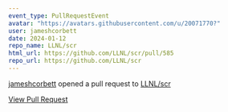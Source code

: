```yaml
---
event_type: PullRequestEvent
avatar: "https://avatars.githubusercontent.com/u/20071770?"
user: jameshcorbett
date: 2024-01-12
repo_name: LLNL/scr
html_url: https://github.com/LLNL/scr/pull/585
repo_url: https://github.com/LLNL/scr
---
```


<a href='https://github.com/jameshcorbett' target='_blank'>jameshcorbett</a> opened a pull request to <a href='https://github.com/LLNL/scr' target='_blank'>LLNL/scr</a>

<a href='https://github.com/LLNL/scr/pull/585' target='_blank'>View Pull Request</a>